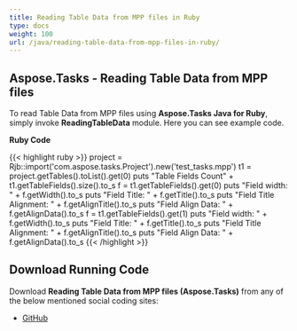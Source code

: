 ```yaml
---
title: Reading Table Data from MPP files in Ruby
type: docs
weight: 100
url: /java/reading-table-data-from-mpp-files-in-ruby/
---
```


## **Aspose.Tasks - Reading Table Data from MPP files**
To read Table Data from MPP files using **Aspose.Tasks Java for Ruby**, simply invoke **ReadingTableData** module. Here you can see example code.

**Ruby Code**

{{< highlight ruby >}}
project = Rjb::import('com.aspose.tasks.Project').new('test_tasks.mpp')
t1 = project.getTables().toList().get(0)
puts "Table Fields Count" + t1.getTableFields().size().to_s
f = t1.getTableFields().get(0)
puts "Field width: " + f.getWidth().to_s
puts "Field Title: " + f.getTitle().to_s
puts "Field Title Alignment: " + f.getAlignTitle().to_s
puts "Field Align Data: " + f.getAlignData().to_s
f = t1.getTableFields().get(1)
puts "Field width: " + f.getWidth().to_s
puts "Field Title: " + f.getTitle().to_s
puts "Field Title Alignment: " + f.getAlignTitle().to_s
puts "Field Align Data: " + f.getAlignData().to_s
{{< /highlight >}}

## **Download Running Code**
Download **Reading Table Data from MPP files (Aspose.Tasks)** from any of the below mentioned social coding sites:

- [GitHub](https://github.com/aspose-tasks/Aspose.Tasks-for-Java/blob/master/Plugins/Aspose_Tasks_Java_for_Ruby/lib/asposetasksjava/Projects/readingtabledata.rb)
